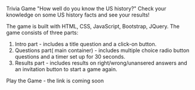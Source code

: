 Trivia Game "How well do you know the US history?"
Check your knowledge on some US history facts and see your results! 

The game is built with HTML, CSS, JavaScript, Bootstrap, JQuery.
The game consists of three parts:
1. Intro part - includes a title question and a click-on button.
2. Questions part( main container) - includes multiple choice radio button questions and a timer set up for 30 seconds.
3. Results part - includes results on right/wrong/unansered answers and an invitation button to start a game again.

Play the Game - the link is coming soon
